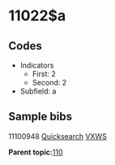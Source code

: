 # 11022$a

## Codes

-   Indicators
    -   First: 2
    -   Second: 2
-   Subfield: a

## Sample bibs

11100948 [Quicksearch](https://search.library.yale.edu/catalog/11100948) [VXWS](http://prodorbis.library.yale.edu:7014/vxws/GetHoldingsService?bibId=11100948)

**Parent topic:**[110](../../tags/110/110.md)

